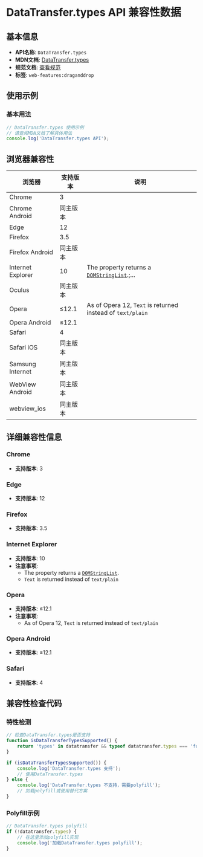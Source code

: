 # DataTransfer.types API 兼容性数据

## 基本信息

- **API名称**: `DataTransfer.types`
- **MDN文档**: [DataTransfer.types](https://developer.mozilla.org/docs/Web/API/DataTransfer/types)
- **规范文档**: [查看规范](https://html.spec.whatwg.org/multipage/dnd.html#dom-datatransfer-types-dev)
- **标签**: `web-features:draganddrop`

## 使用示例

### 基本用法

```javascript
// DataTransfer.types 使用示例
// 请查阅MDN文档了解具体用法
console.log('DataTransfer.types API');
```

## 浏览器兼容性

| 浏览器 | 支持版本 | 说明 |
|--------|----------|------|
| Chrome | 3 |  |
| Chrome Android | 同主版本 |  |
| Edge | 12 |  |
| Firefox | 3.5 |  |
| Firefox Android | 同主版本 |  |
| Internet Explorer | 10 | The property returns a [`DOMStringList`](https://developer.mozilla.org/docs/Web/API/DOMStringList).;... |
| Oculus | 同主版本 |  |
| Opera | ≤12.1 | As of Opera 12, `Text` is returned instead of `text/plain` |
| Opera Android | ≤12.1 |  |
| Safari | 4 |  |
| Safari iOS | 同主版本 |  |
| Samsung Internet | 同主版本 |  |
| WebView Android | 同主版本 |  |
| webview_ios | 同主版本 |  |

## 详细兼容性信息

### Chrome

- **支持版本**: 3

### Edge

- **支持版本**: 12

### Firefox

- **支持版本**: 3.5

### Internet Explorer

- **支持版本**: 10
- **注意事项**:
  - The property returns a [`DOMStringList`](https://developer.mozilla.org/docs/Web/API/DOMStringList).
  - `Text` is returned instead of `text/plain`

### Opera

- **支持版本**: ≤12.1
- **注意事项**:
  - As of Opera 12, `Text` is returned instead of `text/plain`

### Opera Android

- **支持版本**: ≤12.1

### Safari

- **支持版本**: 4

## 兼容性检查代码

### 特性检测

```javascript
// 检查DataTransfer.types是否支持
function isDataTransferTypesSupported() {
    return 'types' in datatransfer && typeof datatransfer.types === 'function';
}

if (isDataTransferTypesSupported()) {
    console.log('DataTransfer.types 支持');
    // 使用DataTransfer.types
} else {
    console.log('DataTransfer.types 不支持，需要polyfill');
    // 加载polyfill或使用替代方案
}
```

### Polyfill示例

```javascript
// DataTransfer.types polyfill
if (!datatransfer.types) {
    // 在这里添加polyfill实现
    console.log('加载DataTransfer.types polyfill');
}
```

